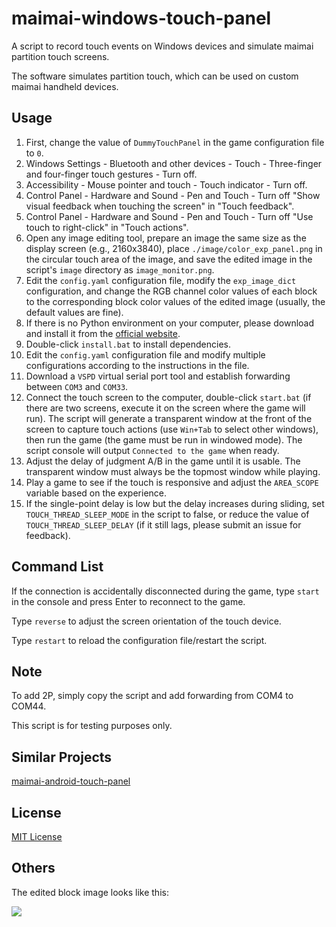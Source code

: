 
# maimai-windows-touch-panel

A script to record touch events on Windows devices and simulate maimai partition touch screens.

The software simulates partition touch, which can be used on custom maimai handheld devices.

## Usage

1. First, change the value of `DummyTouchPanel` in the game configuration file to `0`.
2. Windows Settings - Bluetooth and other devices - Touch - Three-finger and four-finger touch gestures - Turn off.
3. Accessibility - Mouse pointer and touch - Touch indicator - Turn off.
4. Control Panel - Hardware and Sound - Pen and Touch - Turn off "Show visual feedback when touching the screen" in "Touch feedback".
5. Control Panel - Hardware and Sound - Pen and Touch - Turn off "Use touch to right-click" in "Touch actions".
6. Open any image editing tool, prepare an image the same size as the display screen (e.g., 2160x3840), place `./image/color_exp_panel.png` in the circular touch area of the image, and save the edited image in the script's `image` directory as `image_monitor.png`.
7. Edit the `config.yaml` configuration file, modify the `exp_image_dict` configuration, and change the RGB channel color values of each block to the corresponding block color values of the edited image (usually, the default values are fine).
8. If there is no Python environment on your computer, please download and install it from the [official website](https://www.python.org/).
9. Double-click `install.bat` to install dependencies.
10. Edit the `config.yaml` configuration file and modify multiple configurations according to the instructions in the file.
11. Download a `VSPD` virtual serial port tool and establish forwarding between `COM3` and `COM33`.
12. Connect the touch screen to the computer, double-click `start.bat` (if there are two screens, execute it on the screen where the game will run). The script will generate a transparent window at the front of the screen to capture touch actions (use `Win+Tab` to select other windows), then run the game (the game must be run in windowed mode). The script console will output `Connected to the game` when ready.
13. Adjust the delay of judgment A/B in the game until it is usable. The transparent window must always be the topmost window while playing.
14. Play a game to see if the touch is responsive and adjust the `AREA_SCOPE` variable based on the experience.
15. If the single-point delay is low but the delay increases during sliding, set `TOUCH_THREAD_SLEEP_MODE` in the script to false, or reduce the value of `TOUCH_THREAD_SLEEP_DELAY` (if it still lags, please submit an issue for feedback).

## Command List

If the connection is accidentally disconnected during the game, type `start` in the console and press Enter to reconnect to the game.

Type `reverse` to adjust the screen orientation of the touch device.

Type `restart` to reload the configuration file/restart the script.

## Note

To add 2P, simply copy the script and add forwarding from COM4 to COM44.

This script is for testing purposes only.

## Similar Projects

[maimai-android-touch-panel](https://github.com/ERR0RPR0MPT/maimai-android-touch-panel)

## License

[MIT License](https://github.com/ERR0RPR0MPT/maimai-windows-touch-panel?tab=MIT-1-ov-file)

## Others

The edited block image looks like this:

![](https://raw.githubusercontent.com/ERR0RPR0MPT/maimai-android-touch-panel/main/image/image_monitor.png)

